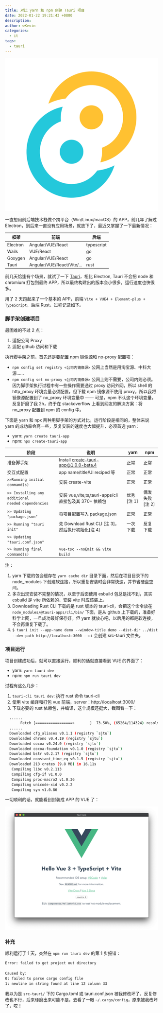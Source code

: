 ```yaml
---
title: 对比 yarn 和 npm 创建 Tauri 项目
date: 2022-01-22 19:21:43 +0800
description:
author: wKevin
categories:
  - it
tags:
  - tauri
---
```


![](/images/posts/2022-01-22-create-tauri-app/icon.png)

一直想用前后端技术栈做个跨平台（Win/Linux/macOS）的 APP，前几年了解过 Electron，到后来一直没有应用场景，就放下了，最近又掌握了一下最新情况：

| 框架     | 前端                       | 后端       |
| -------- | -------------------------- | ---------- |
| Electron | Angular/VUE/React          | typescript |
| Wails    | VUE/React                  | go         |
| Goxygen  | Angular/VUE/React          | go         |
| Tauri    | Angular/VUE/React/Vite/... | rust       |

前几天恰逢有个场景，就试了一下 [Tauri](https://tauri.studio/)，相比 Electron, Tauri 不会把 node 和 chromium 打包到最终 APP，所以最终构建出的版本会小很多，运行速度也快很多。

用了 2 天跑起来了一个基本的 APP，前端 `Vite + VUE4 + Element-plus + TypeScript`，后端 Rust，过程记录如下。

### 脚手架创建项目

最困难的不过 2 点：

1. 适配公司 Proxy
2. 适配 github 访问和下载

执行脚手架之前，首先还是要配置 npm 镜像源和 no-proxy 配置项：

- `npm config set registry <公司内镜像源>` 公网上当然是用淘宝源、中科大源……
- `npm config set no-proxy <公司内镜像源>` 公网上则不需要，公司内则必须。因为脚手架执行过程中有一些操作需要通过 proxy 访问外网，所以 shell 的 http_proxy 环境变量必须配置，但下载 npm 镜像源不使用 proxy，所以我将镜像源配置到了 no_proxy 环境变量中 —— 可是，npm 不认这个环境变量，反复折磨了我 2h，终于在 stackoverflow 上看到网友的解决方案：将 no_proxy 配置到 npm 的 config 中。

下面是 yarn 和 npx 两种用脚手架的方式对比，运行阶段是相同的，整体来说 yarn 的成功率会高一些，反复安装的速度也大幅提升，必须首选 yarn：

- yarn: `yarn create tauri-app`
- npm: `npx create-tauri-app`

| 阶段                                                    | 说明                                                   | yarn           | npm                |
| ------------------------------------------------------- | ------------------------------------------------------ | -------------- | ------------------ |
| 准备脚手架                                              | Install create-tauri-app@1.0.0-beta.4                  | 正常           | 正常               |
| 交互式配置                                              | app name/title/UI reciped 等                           | 正常           | 正常               |
| `>>Running initial command(s)`                          | 安装 create-vite                                       | 正常           | 正常               |
| `>> Installing any additional`<br>`needed dependencies` | 安装 vue,vite,ts,tauri-apps/cli 直接包及其 370+ 依赖包 | 优秀<br>[注 1] | 偶发失败<br>[注 2] |
| `>> Updating "package.json"`                            | 将项目配置写入 package.json                            | 正常           | 正常               |
| `>> Running "tauri init"`                               | 先 Download Rust CLI [注 3]，然后执行初始化[注 4]      | 一次下载       | 反复下载           |
| `>> Updating "tauri.conf.json"`                         |                                                        |                |                    |
| `>> Running final command(s)`                           | `vue-tsc --noEmit && vite build`                       |                |                    |

注：

1. yarn 下载的包会缓存在 `yarn cache dir` 目录下面，然后在项目目录下的 node_modules 下创建软连接，所以重复安装时会非常快速，并节省硬盘空间。
2. 多次出现安装不完整的情况，以至于后面使用 esbuild 包总是找不到，其实 esbuild 是 vite 所依赖的，安装 vite 时应该装上。
3. Downloading Rust CLI 下载的是 rust 版本的 tauri-cli，会把这个命令放在 `node_modules/@tauri-apps/cli/bin/` 下面，是从 github 上下载的，准备好科学上网，一旦成功最好保存好。但 yarn 就放心吧，以后用的都是软连接，不会再重复下载了。
4. `$ tauri init --app-name demo --window-title demo --dist-dir ../dist --dev-path http://localhost:3000 --ci` 会创建 src-tauri 文件夹。

### 项目运行

项目创建成功后，就可以直接运行，顺利的话就直接看到 VUE 的界面了：

- yarn: `yarn tauri dev`
- npm: `npm run tauri dev`

过程有这么几步：

1. `tauri-cli tauri dev`: 执行 rust 命令 tauri-cli
2. 使用 vite 编译和打包 vue 前端，server：http://localhost:3000/
3. 下载必要的 rust 依赖包，并编译，这个规模还挺大，截图看一下：

```sh
  ......
       Fetch [=================>       ]  73.50%, (65264/114324) resolving deltas
  ......
  Downloaded cfg_aliases v0.1.1 (registry `sjtu`)
  Downloaded chrono v0.4.19 (registry `sjtu`)
  Downloaded cocoa v0.24.0 (registry `sjtu`)
  Downloaded cocoa-foundation v0.1.0 (registry `sjtu`)
  Downloaded bstr v0.2.17 (registry `sjtu`)
  Downloaded constant_time_eq v0.1.5 (registry `sjtu`)
  Downloaded 213 crates (9.8 MB) in 16.11s
   Compiling libc v0.2.113
   Compiling cfg-if v1.0.0
   Compiling proc-macro2 v1.0.36
   Compiling unicode-xid v0.2.2
   Compiling syn v1.0.86
```

一切顺利的话，就能看到封装成 APP 的 VUE 了：

![](/images/posts/2022-01-22-create-tauri-app/app.png)

### 补充

顺利运行了 1 天，突然在 `npm run tauri dev` 的第 1 步报错：

```sh
Error: failed to get project out directory

Caused by:
0: failed to parse cargo config file
1: newline in string found at line 12 column 33
```

我以为是 `src-tauri/` 下的 Cargo.toml 或 tauri.conf.json 被我修改坏了，反复修改也不行，后来琢磨出来可能不是，去看了一眼 `~/.cargo/config`，原来被我改坏了，哎！
